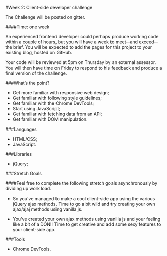 #Week 2: Client-side developer challenge 

The Challenge will be posted on gitter.

####Time: one week  

An experienced frontend developer could perhaps produce working code within a couple of hours, but you will have a week to meet--and exceed--the brief. You will be expected to add the pages for this project to your existing blog, hosted on GitHub.   

Your code will be reviewed at 5pm on Thursday by an external assessor. You will then have time on Friday to respond to his feedback and produce a final version of the challenge. 

###What’s the point? 

* Get more familiar with responsive web design; 
* Get familiar with following style guidelines; 
* Get familiar with the Chrome DevTools; 
* Start using JavaScript; 
* Get familiar with fetching data from an API; 
* Get familiar with DOM manipulation. 

###Languages 

* HTML/CSS; 
* JavaScript. 

###Libraries 

* jQuery;

###Stretch Goals

####Feel free to complete the following stretch goals asynchronously by dividing up work load.

* So you've managed to make a cool client-side app using the various jQuery ajax methods. Time to go a bit wild and try creating your own ajax/ajaj methods using vanilla js.

* You've created your own ajax methods using vanilla js and your feeling like a bit of a DON!! Time to get creative and add some sexy features to your client-side app.   

###Tools 

* Chrome DevTools.